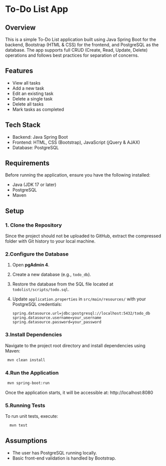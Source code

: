# To-Do List App

## Overview

This is a simple To-Do List application built using Java Spring Boot for the backend, Bootstrap (HTML & CSS) for the frontend, and PostgreSQL as the database. The app supports full CRUD (Create, Read, Update, Delete) operations and follows best practices for separation of concerns.

## Features

- View all tasks
- Add a new task
- Edit an existing task
- Delete a single task
- Delete all tasks
- Mark tasks as completed

## Tech Stack

- Backend: Java Spring Boot
- Frontend: HTML, CSS (Bootstrap), JavaScript (jQuery & AJAX)
- Database: PostgreSQL

## Requirements

Before running the application, ensure you have the following installed:

- Java (JDK 17 or later)
- PostgreSQL
- Maven

## Setup

### 1. Clone the Repository

Since the project should not be uploaded to GitHub, extract the compressed folder with Git history to your local machine.

### 2.Configure the Database

1. Open **pgAdmin 4**.
2. Create a new database (e.g., `todo_db`).
3. Restore the database from the SQL file located at `todolist/scripts/todo.sql`.
4. Update `application.properties` in `src/main/resources/` with your PostgreSQL credentials:

   ```properties
   spring.datasource.url=jdbc:postgresql://localhost:5432/todo_db
   spring.datasource.username=your_username
   spring.datasource.password=your_password
   ```

### 3.Install Dependencies

Navigate to the project root directory and install dependencies using Maven:

```sh
 mvn clean install
```

### 4.Run the Application

```sh
 mvn spring-boot:run
```

Once the application starts, it will be accessible at: http://localhost:8080

### 5.Running Tests

To run unit tests, execute:

```sh
  mvn test
```

## Assumptions

- The user has PostgreSQL running locally.
- Basic front-end validation is handled by Bootstrap.
